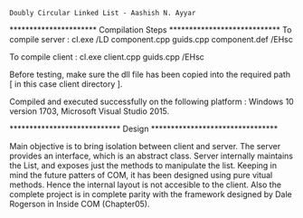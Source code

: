 	Doubly Circular Linked List - Aashish N. Ayyar

********************** Compilation Steps ****************************
To compile server : 
cl.exe /LD component.cpp guids.cpp component.def /EHsc

To compile client :
cl.exe client.cpp guids.cpp /EHsc

Before testing, make sure the dll file has been copied into the required path [ in this case client directory ].

Compiled and executed successfully on the following platform :
Windows 10 version 1703, Microsoft Visual Studio 2015.

**************************** Design ********************************

Main objective is to bring isolation between client and server. The server provides an interface, which is an 
abstract class. Server internally maintains the List,  and exposes just the methods to manipulate the list.
Keeping in mind the future patters of COM, it has been designed using pure vitual methods. Hence the internal layout 
is not accesible to the client. 
Also the complete project is in complete parity with the framework designed by Dale Rogerson in Inside COM (Chapter05).


